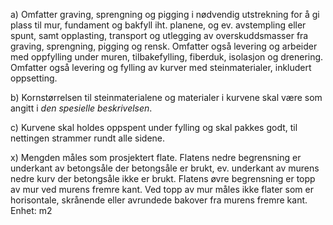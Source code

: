a) Omfatter graving, sprengning og pigging i nødvendig utstrekning for å gi plass til mur, fundament og bakfyll iht. planene, og ev. avstempling eller spunt, samt opplasting, transport og utlegging av overskuddsmasser fra graving, sprengning, pigging og rensk. Omfatter også levering og arbeider med oppfylling under muren, tilbakefylling, fiberduk, isolasjon og drenering. Omfatter også levering og fylling av kurver med steinmaterialer, inkludert oppsetting.

b) Kornstørrelsen til steinmaterialene og materialer i kurvene skal være som angitt i *den spesielle beskrivelsen*.

c) Kurvene skal holdes oppspent under fylling og skal pakkes godt, til nettingen strammer rundt alle sidene.

x) Mengden måles som prosjektert flate. Flatens nedre begrensning er underkant av betongsåle der betongsåle er brukt, ev. underkant av murens nedre kurv der betongsåle ikke er brukt. Flatens øvre begrensning er topp av mur ved murens fremre kant. Ved topp av mur måles ikke flater som er horisontale, skrånende eller avrundede bakover fra murens fremre kant.  Enhet: m2

